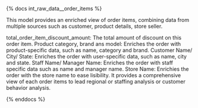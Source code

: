 {% docs int_raw_data__order_items %}

This model provides an enriched view of order items, combining data from multiple sources such as customer, product details, store seller.  

total_order_item_discount_amount: The total amount of discount on this order item.
Product category, brand ans model: Enriches the order with product-specific data, such as name, category and brand.
Customer Name/ City/ State: Enriches the order with user-specific data, such as name, city and state.
Staff Name/ Manager Name: Enriches the order with staff specific data such as name and manager name.
Store Name: Enrichies the order with the store name to ease lisibility.
It provides a comprehensive view of each order items to lead regional or staffing analysis or customer behavior analysis.

{% enddocs %}